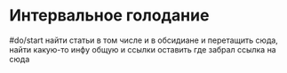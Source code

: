 # Интервальное голодание
#do/start найти статьи в том числе и в обсидиане  и перетащить сюда, найти какую-то инфу общую и ссылки оставить где забрал ссылка на сюда